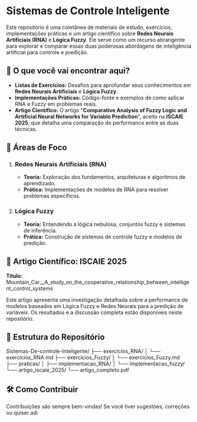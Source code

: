 # Sistemas de Controle Inteligente

Este repositório é uma coletânea de materiais de estudo, exercícios, implementações práticas e um artigo científico sobre **Redes Neurais Artificiais (RNA)** e **Lógica Fuzzy**. Ele serve como um recurso abrangente para explorar e comparar essas duas poderosas abordagens de inteligência artificial para controle e predição.

## 🚀 O que você vai encontrar aqui?

* **Listas de Exercícios:** Desafios para aprofundar seus conhecimentos em **Redes Neurais Artificiais** e **Lógica Fuzzy**.
* **Implementações Práticas:** Código-fonte e exemplos de como aplicar RNA e Fuzzy em problemas reais.
* **Artigo Científico:** O artigo "**Comparative Analysis of Fuzzy Logic and Artificial Neural Networks for Variable Prediction**", aceito na **ISCAIE 2025**, que detalha uma comparação de performance entre as duas técnicas.

## 🧠 Áreas de Foco

1.  ### Redes Neurais Artificiais (RNA)
    * **Teoria:** Exploração dos fundamentos, arquiteturas e algoritmos de aprendizado.
    * **Prática:** Implementações de modelos de RNA para resolver problemas específicos.

2.  ### Lógica Fuzzy
    * **Teoria:** Entendendo a lógica nebulosa, conjuntos fuzzy e sistemas de inferência.
    * **Prática:** Construção de sistemas de controle fuzzy e modelos de predição.

## 📝 Artigo Científico: ISCAIE 2025

**Título:** Mountain_Car__A_study_on_the_cooperative_relationship_between_intelligent_control_systems

Este artigo apresenta uma investigação detalhada sobre a performance de modelos baseados em Lógica Fuzzy e Redes Neurais para a predição de variáveis. Os resultados e a discussão completa estão disponíveis neste repositório.

## 📁 Estrutura do Repositório

Sistemas-De-controle-Inteligente/
├── exercicios_RNA/
│   └── exercicios_RNA.md
├── exercicios_Fuzzy/
│   └── exercicios_Fuzzy.md
├── praticas/
│   ├── implementacao_RNA/
│   └── implementacao_fuzzy/
└── artigo_iscaie_2025/
└── artigo_completo.pdf


## 🛠️ Como Contribuir

Contribuições são sempre bem-vindas! Se você tiver sugestões, correções ou quiser adi
